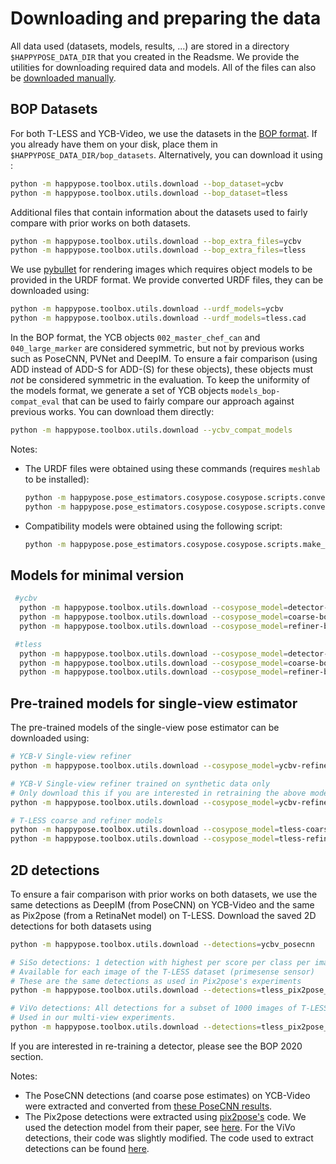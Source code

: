 # Downloading and preparing the data


All data used (datasets, models, results, ...) are stored in a directory `$HAPPYPOSE_DATA_DIR` that you created in the Readsme. We provide the utilities for downloading required data and models. All of the files can also be [downloaded manually](https://www.paris.inria.fr/archive_ylabbeprojectsdata/).

## BOP Datasets

For both T-LESS and YCB-Video, we use the datasets in the [BOP format](https://bop.felk.cvut.cz/datasets/). If you already have them on your disk, place them in `$HAPPYPOSE_DATA_DIR/bop_datasets`. Alternatively, you can download it using :

```sh
python -m happypose.toolbox.utils.download --bop_dataset=ycbv
python -m happypose.toolbox.utils.download --bop_dataset=tless
```

Additional files that contain information about the datasets used to fairly compare with prior works on both datasets.

```sh
python -m happypose.toolbox.utils.download --bop_extra_files=ycbv
python -m happypose.toolbox.utils.download --bop_extra_files=tless
```

We use [pybullet](https://pybullet.org/wordpress/) for rendering images which requires object models to be provided in the URDF format. We provide converted URDF files, they can be downloaded using:

```sh
python -m happypose.toolbox.utils.download --urdf_models=ycbv
python -m happypose.toolbox.utils.download --urdf_models=tless.cad
```

In the BOP format, the YCB objects `002_master_chef_can` and `040_large_marker` are considered symmetric, but not by previous works such as PoseCNN, PVNet and DeepIM. To ensure a fair comparison (using ADD instead of ADD-S for ADD-(S) for these objects), these objects must *not* be considered symmetric in the evaluation. To keep the uniformity of the models format, we generate a set of YCB objects `models_bop-compat_eval` that can be used to fairly compare our approach against previous works. You can download them directly:

```sh
python -m happypose.toolbox.utils.download --ycbv_compat_models
```

Notes:

- The URDF files were obtained using these commands (requires `meshlab` to be installed):

  ```sh
  python -m happypose.pose_estimators.cosypose.cosypose.scripts.convert_models_to_urdf --models=ycbv
  python -m happypose.pose_estimators.cosypose.cosypose.scripts.convert_models_to_urdf --models=tless.cad
  ```

- Compatibility models were obtained using the following script:

  ```sh
  python -m happypose.pose_estimators.cosypose.cosypose.scripts.make_ycbv_compat_models
  ```

## Models for minimal version

```sh
 #ycbv
  python -m happypose.toolbox.utils.download --cosypose_model=detector-bop-ycbv-pbr--970850
  python -m happypose.toolbox.utils.download --cosypose_model=coarse-bop-ycbv-pbr--724183
  python -m happypose.toolbox.utils.download --cosypose_model=refiner-bop-ycbv-pbr--604090

 #tless
  python -m happypose.toolbox.utils.download --cosypose_model=detector-bop-tless-pbr--873074
  python -m happypose.toolbox.utils.download --cosypose_model=coarse-bop-tless-pbr--506801
  python -m happypose.toolbox.utils.download --cosypose_model=refiner-bop-tless-pbr--233420
```

## Pre-trained models for single-view estimator

The pre-trained models of the single-view pose estimator can be downloaded using:


```sh
# YCB-V Single-view refiner
python -m happypose.toolbox.utils.download --cosypose_model=ycbv-refiner-finetune--251020

# YCB-V Single-view refiner trained on synthetic data only
# Only download this if you are interested in retraining the above model
python -m happypose.toolbox.utils.download --cosypose_model=ycbv-refiner-syntonly--596719

# T-LESS coarse and refiner models
python -m happypose.toolbox.utils.download --cosypose_model=tless-coarse--10219
python -m happypose.toolbox.utils.download --cosypose_model=tless-refiner--585928
```

## 2D detections

To ensure a fair comparison with prior works on both datasets, we use the same detections as DeepIM (from PoseCNN) on YCB-Video and the same as Pix2pose (from a RetinaNet model) on T-LESS. Download the saved 2D detections for both datasets using

```sh
python -m happypose.toolbox.utils.download --detections=ycbv_posecnn

# SiSo detections: 1 detection with highest per score per class per image on all images
# Available for each image of the T-LESS dataset (primesense sensor)
# These are the same detections as used in Pix2pose's experiments
python -m happypose.toolbox.utils.download --detections=tless_pix2pose_retinanet_siso_top1

# ViVo detections: All detections for a subset of 1000 images of T-LESS.
# Used in our multi-view experiments.
python -m happypose.toolbox.utils.download --detections=tless_pix2pose_retinanet_vivo_all
```

If you are interested in re-training a detector, please see the BOP 2020 section.

Notes:

- The PoseCNN detections (and coarse pose estimates) on YCB-Video were extracted and converted from [these PoseCNN results](https://github.com/yuxng/YCB_Video_toolbox/blob/master/results_PoseCNN_RSS2018.zip).
- The Pix2pose detections were extracted using [pix2pose's](https://github.com/kirumang/Pix2Pose) code. We used the detection model from their paper, see [here](https://github.com/kirumang/Pix2Pose#download-pre-trained-weights). For the ViVo detections, their code was slightly modified. The code used to extract detections can be found [here](https://github.com/ylabbe/pix2pose_cosypose).

</details>